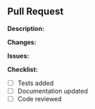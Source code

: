 ## Pull Request

**Description:**
<!-- Describe the purpose of this pull request -->

**Changes:**
<!-- List the changes made in this pull request -->

**Issues:**
<!-- List any related issues -->

**Checklist:**
- [ ] Tests added
- [ ] Documentation updated
- [ ] Code reviewed
